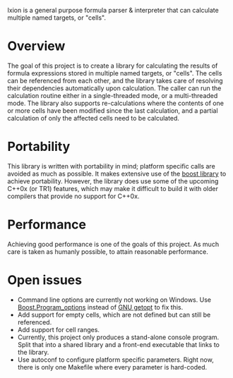 Ixion is a general purpose formula parser & interpreter that can calculate multiple named targets, or "cells".

# Overview
The goal of this project is to create a library for calculating the results of formula expressions stored in multiple named targets, or "cells".  The cells can be referenced from each other, and the library takes care of resolving their dependencies automatically upon calculation.  The caller can run the calculation routine either in a single-threaded mode, or a multi-threaded mode.  The library also supports re-calculations where the contents of one or more cells have been modified since the last calculation, and a partial calculation of only the affected cells need to be calculated.

# Portability
This library is written with portability in mind; platform specific calls are avoided as much as possible.  It makes extensive use of the [boost library](http://boost.org) to achieve portability.  However, the library does use some of the upcoming C++0x (or TR1) features, which may make it difficult to build it with older compilers that provide no support for C++0x.

# Performance
Achieving good performance is one of the goals of this project.  As much care is taken as humanly possible, to attain reasonable performance.

# Open issues
* Command line options are currently not working on Windows.  Use [Boost.Program_options](http://www.boost.org/doc/libs/1_43_0/doc/html/program_options.html) instead of [GNU getopt](http://www.gnu.org/s/libc/manual/html_node/Getopt.html) to fix this.
* Add support for empty cells, which are not defined but can still be referenced.
* Add support for cell ranges.
* Currently, this project only produces a stand-alone console program.  Split that into a shared library and a front-end executable that links to the library.
* Use autoconf to configure platform specific parameters.  Right now, there is only one Makefile where every parameter is hard-coded.